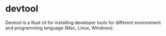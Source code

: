 # devtool

Devtool is a Rust cli for installing developer tools for different environment and programming language (Mac, Linux, Windows). 
